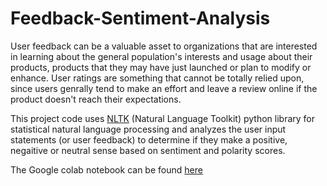 # Feedback-Sentiment-Analysis

User feedback can be a valuable asset to organizations that are interested in learning about the general population's interests and usage about their products, products that they may have just launched or plan to modify or enhance. User ratings are something that cannot be totally relied upon, since users genrally tend to make an effort and leave a review online if the product doesn't reach their expectations.

This project code uses [NLTK](https://www.nltk.org/#natural-language-toolkit) (Natural Language Toolkit) python library for statistical natural language processing and analyzes the user input statements (or user feedback) to determine if they make a positive, negaitive or neutral sense based on sentiment and polarity scores.

The Google colab notebook can be found [here](https://colab.research.google.com/github/ritvik-chebolu/Feedback-Sentiment-Analysis/blob/main/Realtime_Feedback_Sentiment_Analysis.ipynb)
